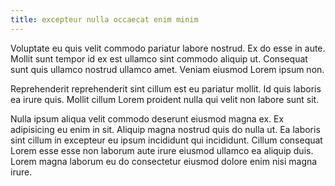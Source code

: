 ```yaml
---
title: excepteur nulla occaecat enim minim
---
```


Voluptate eu quis velit commodo pariatur labore nostrud. Ex do esse in aute. Mollit sunt tempor id ex est ullamco sint commodo aliquip ut. Consequat sunt quis ullamco nostrud ullamco amet. Veniam eiusmod Lorem ipsum non.

Reprehenderit reprehenderit sint cillum est eu pariatur mollit. Id quis laboris ea irure quis. Mollit cillum Lorem proident nulla qui velit non labore sunt sit.

Nulla ipsum aliqua velit commodo deserunt eiusmod magna ex. Ex adipisicing eu enim in sit. Aliquip magna nostrud quis do nulla ut. Ea laboris sint cillum in excepteur eu ipsum incididunt qui incididunt. Cillum consequat Lorem esse esse non laborum aute irure eiusmod ullamco ea aliquip duis. Lorem magna laborum eu do consectetur eiusmod dolore enim nisi magna irure.